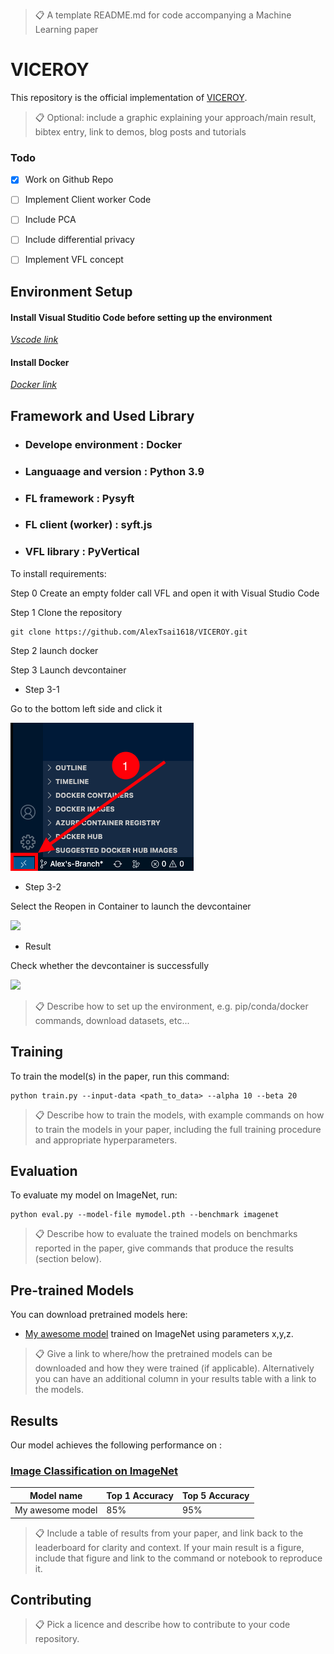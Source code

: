 >📋  A template README.md for code accompanying a Machine Learning paper

# VICEROY

This repository is the official implementation of [VICEROY](https://arxiv.org/abs/2030.12345). 

>📋  Optional: include a graphic explaining your approach/main result, bibtex entry, link to demos, blog posts and tutorials

### Todo

- [x] Work on Github Repo
- [ ] Implement Client worker Code
- [ ] Include PCA
- [ ] Include differential privacy
- [ ] Implement VFL concept


## Environment Setup

#### Install Visual Studitio Code before setting up the environment

*[Vscode link](https://code.visualstudio.com/Download)*

#### Install Docker 
*[Docker link](https://www.docker.com/)*


## Framework and Used Library

* ### Develope environment : Docker
* ### Languaage and version : Python 3.9
* ### FL framework : Pysyft
* ### FL client (worker) : syft.js
* ### VFL library : PyVertical

To install requirements:

Step 0 Create an empty folder call VFL and open it with Visual Studio Code

Step 1 Clone the repository
```clone the repository 
git clone https://github.com/AlexTsai1618/VICEROY.git

```
Step 2 launch docker

Step 3 Launch devcontainer

* Step 3-1

Go to the bottom left side and click it

![](/img/Step1.png)

* Step 3-2

Select the Reopen in Container to launch the devcontainer

![](./img/Step2.png)

* Result

Check whether the devcontainer is successfully

![](./img/Result.png)

>📋  Describe how to set up the environment, e.g. pip/conda/docker commands, download datasets, etc...

## Training

To train the model(s) in the paper, run this command:

```train
python train.py --input-data <path_to_data> --alpha 10 --beta 20
```

>📋  Describe how to train the models, with example commands on how to train the models in your paper, including the full training procedure and appropriate hyperparameters.

## Evaluation

To evaluate my model on ImageNet, run:

```eval
python eval.py --model-file mymodel.pth --benchmark imagenet
```

>📋  Describe how to evaluate the trained models on benchmarks reported in the paper, give commands that produce the results (section below).

## Pre-trained Models

You can download pretrained models here:

- [My awesome model](https://drive.google.com/mymodel.pth) trained on ImageNet using parameters x,y,z. 

>📋  Give a link to where/how the pretrained models can be downloaded and how they were trained (if applicable).  Alternatively you can have an additional column in your results table with a link to the models.

## Results

Our model achieves the following performance on :

### [Image Classification on ImageNet](https://paperswithcode.com/sota/image-classification-on-imagenet)

| Model name         | Top 1 Accuracy  | Top 5 Accuracy |
| ------------------ |---------------- | -------------- |
| My awesome model   |     85%         |      95%       |

>📋  Include a table of results from your paper, and link back to the leaderboard for clarity and context. If your main result is a figure, include that figure and link to the command or notebook to reproduce it. 


## Contributing

>📋  Pick a licence and describe how to contribute to your code repository. 